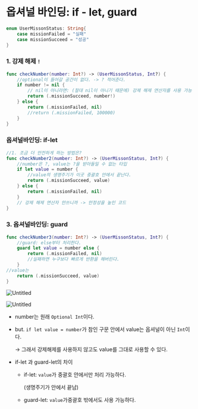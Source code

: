 # 옵셔널 바인딩: if - let, guard



```swift
enum UserMissonStatus: String{
    case missionFailed = "실패"
    case missionSucceed = "성공"
}
```

### **1. 강제 해제 `!`**

```swift
func checkNumber(number: Int?) -> (UserMissonStatus, Int?) {
    //optional이 들어갈 공간이 없다. -> ? 적어준다.
    if number != nil {
        // nil이 아니라면: (절대 nil이 아니기 때문에) 강제 해제 연산자를 사용 가능
        return (.missionSucceed, number!)
    } else {
        return (.missionFailed, nil)
        //return (.missionFailed, 100000)
    }
}

```

### 옵셔널바인딩: if-let

```swift
//1. 조금 더 안전하게 하는 방법은?
func checkNumber2(number: Int?) -> (UserMissonStatus, Int?) {
    //number은 ?, value는 ?을 받아들일 수 없는 타입
    if let value = number {
        //value의 생명주기가 이곳 중괄호 안에서 끝난다.
        return (.missionSucceed, value)
    } else {
        return (.missionFailed, nil)
    }
    // 강제 해제 연산자 안쓰니까 -> 안정성을 높인 코드
}
```

### 3. 옵셔널바인딩: guard

```swift
func checkNumber3(number: Int?) -> (UserMissonStatus, Int?) {
    //guard: else부터 처리한다.
    guard let value = number else {
        return (.missionFailed, nil)
        //실패하면 누구보다 빠르게 반환을 해버린다.
    }
//value는 
    return (.missionSucceed, value)
}
```

![Untitled](https://s3-us-west-2.amazonaws.com/secure.notion-static.com/20184cf6-baa1-46f0-9ff5-d4d093d0d963/Untitled.png)

![Untitled](https://s3-us-west-2.amazonaws.com/secure.notion-static.com/2d7d3319-872e-45a7-afb7-09efaa0955f1/Untitled.png)

- number는 원래 `Optional Int`이다.
- but. `if let value = number`가 참인 구문 안에서 value는 옵셔널이 아닌 `Int`이다.
    
    → 그래서 강제해제를 사용하지 않고도 value를 그대로 사용할 수 있다.
    
- if-let 과 guard-let의 차이
    - if-let: `value`가 중괄호 안에서만 처리 가능하다.
        
        (생명주기가 안에서 끝남)
        
    - guard-let: `value`가중괄호 밖에서도 사용 가능하다.

